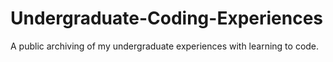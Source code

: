 # Undergraduate-Coding-Experiences
A public archiving of my undergraduate experiences with learning to code.
